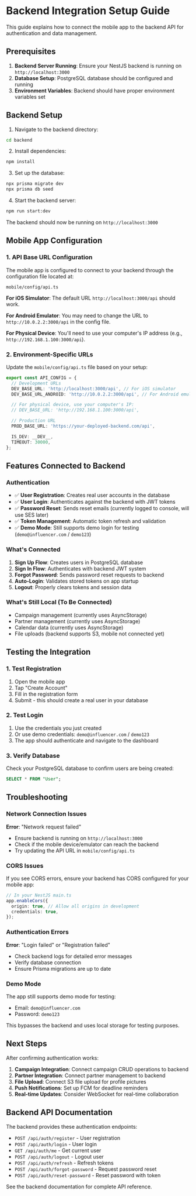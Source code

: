 # Backend Integration Setup Guide

This guide explains how to connect the mobile app to the backend API for authentication and data management.

## Prerequisites

1. **Backend Server Running**: Ensure your NestJS backend is running on `http://localhost:3000`
2. **Database Setup**: PostgreSQL database should be configured and running
3. **Environment Variables**: Backend should have proper environment variables set

## Backend Setup

1. Navigate to the backend directory:

```bash
cd backend
```

2. Install dependencies:

```bash
npm install
```

3. Set up the database:

```bash
npx prisma migrate dev
npx prisma db seed
```

4. Start the backend server:

```bash
npm run start:dev
```

The backend should now be running on `http://localhost:3000`

## Mobile App Configuration

### 1. API Base URL Configuration

The mobile app is configured to connect to your backend through the configuration file located at:

```
mobile/config/api.ts
```

**For iOS Simulator**: The default URL `http://localhost:3000/api` should work.

**For Android Emulator**: You may need to change the URL to `http://10.0.2.2:3000/api` in the config file.

**For Physical Device**: You'll need to use your computer's IP address (e.g., `http://192.168.1.100:3000/api`).

### 2. Environment-Specific URLs

Update the `mobile/config/api.ts` file based on your setup:

```typescript
export const API_CONFIG = {
  // Development URLs
  DEV_BASE_URL: 'http://localhost:3000/api', // For iOS simulator
  DEV_BASE_URL_ANDROID: 'http://10.0.2.2:3000/api', // For Android emulator

  // For physical device, use your computer's IP:
  // DEV_BASE_URL: 'http://192.168.1.100:3000/api',

  // Production URL
  PROD_BASE_URL: 'https://your-deployed-backend.com/api',

  IS_DEV: __DEV__,
  TIMEOUT: 30000,
};
```

## Features Connected to Backend

### Authentication

- ✅ **User Registration**: Creates real user accounts in the database
- ✅ **User Login**: Authenticates against the backend with JWT tokens
- ✅ **Password Reset**: Sends reset emails (currently logged to console, will use SES later)
- ✅ **Token Management**: Automatic token refresh and validation
- ✅ **Demo Mode**: Still supports demo login for testing (`demo@influencer.com` / `demo123`)

### What's Connected

1. **Sign Up Flow**: Creates users in PostgreSQL database
2. **Sign In Flow**: Authenticates with backend JWT system
3. **Forgot Password**: Sends password reset requests to backend
4. **Auto-Login**: Validates stored tokens on app startup
5. **Logout**: Properly clears tokens and session data

### What's Still Local (To Be Connected)

- Campaign management (currently uses AsyncStorage)
- Partner management (currently uses AsyncStorage)
- Calendar data (currently uses AsyncStorage)
- File uploads (backend supports S3, mobile not connected yet)

## Testing the Integration

### 1. Test Registration

1. Open the mobile app
2. Tap "Create Account"
3. Fill in the registration form
4. Submit - this should create a real user in your database

### 2. Test Login

1. Use the credentials you just created
2. Or use demo credentials: `demo@influencer.com` / `demo123`
3. The app should authenticate and navigate to the dashboard

### 3. Verify Database

Check your PostgreSQL database to confirm users are being created:

```sql
SELECT * FROM "User";
```

## Troubleshooting

### Network Connection Issues

**Error**: "Network request failed"

- Ensure backend is running on `http://localhost:3000`
- Check if the mobile device/emulator can reach the backend
- Try updating the API URL in `mobile/config/api.ts`

### CORS Issues

If you see CORS errors, ensure your backend has CORS configured for your mobile app:

```typescript
// In your NestJS main.ts
app.enableCors({
  origin: true, // Allow all origins in development
  credentials: true,
});
```

### Authentication Errors

**Error**: "Login failed" or "Registration failed"

- Check backend logs for detailed error messages
- Verify database connection
- Ensure Prisma migrations are up to date

### Demo Mode

The app still supports demo mode for testing:

- Email: `demo@influencer.com`
- Password: `demo123`

This bypasses the backend and uses local storage for testing purposes.

## Next Steps

After confirming authentication works:

1. **Campaign Integration**: Connect campaign CRUD operations to backend
2. **Partner Integration**: Connect partner management to backend
3. **File Upload**: Connect S3 file upload for profile pictures
4. **Push Notifications**: Set up FCM for deadline reminders
5. **Real-time Updates**: Consider WebSocket for real-time collaboration

## Backend API Documentation

The backend provides these authentication endpoints:

- `POST /api/auth/register` - User registration
- `POST /api/auth/login` - User login
- `GET /api/auth/me` - Get current user
- `POST /api/auth/logout` - Logout user
- `POST /api/auth/refresh` - Refresh tokens
- `POST /api/auth/forgot-password` - Request password reset
- `POST /api/auth/reset-password` - Reset password with token

See the backend documentation for complete API reference.
